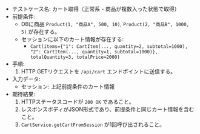 - テストケース名: カート取得（正常系 - 商品が複数入った状態で取得）
- 前提条件:
  - DBに商品 `Product(1, "商品A", 500, 10)`, `Product(2, "商品B", 1000, 5)` が存在する。
  - セッションに以下のカート情報が存在する:
    - `Cart(items={"1": CartItem(..., quantity=2, subtotal=1000), "2": CartItem(..., quantity=1, subtotal=1000)}, totalQuantity=3, totalPrice=2000)`
- 手順:
  1. HTTP GETリクエストを `/api/cart` エンドポイントに送信する。
- 入力データ:
  - セッション: 上記前提条件のカート情報
- 期待結果:
  1. HTTPステータスコードが `200 OK` であること。
  2. レスポンスボディがJSON形式であり、前提条件と同じカート情報を含むこと。
  3. `CartService.getCartFromSession` が1回呼び出されること。
